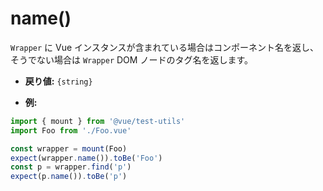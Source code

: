 # name()

`Wrapper` に Vue インスタンスが含まれている場合はコンポーネント名を返し、そうでない場合は `Wrapper` DOM ノードのタグ名を返します。

- **戻り値:** `{string}`

- **例:**

```js
import { mount } from '@vue/test-utils'
import Foo from './Foo.vue'

const wrapper = mount(Foo)
expect(wrapper.name()).toBe('Foo')
const p = wrapper.find('p')
expect(p.name()).toBe('p')
```

